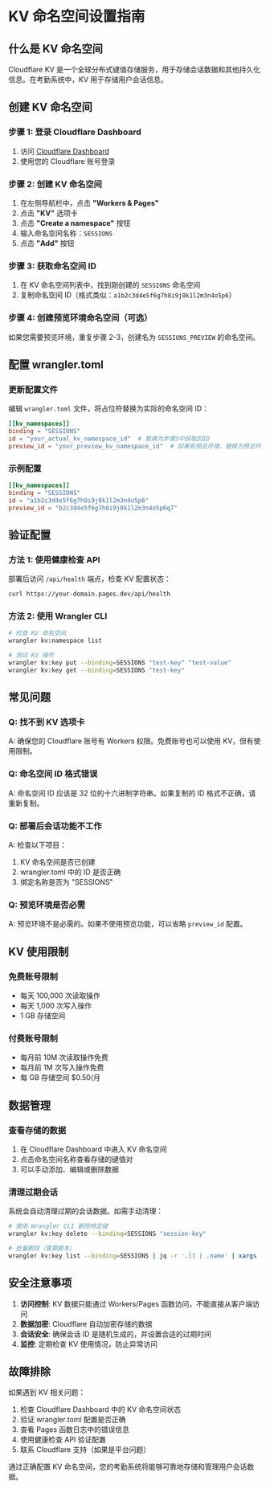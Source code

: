 # KV 命名空间设置指南

## 什么是 KV 命名空间

Cloudflare KV 是一个全球分布式键值存储服务，用于存储会话数据和其他持久化信息。在考勤系统中，KV 用于存储用户会话信息。

## 创建 KV 命名空间

### 步骤 1: 登录 Cloudflare Dashboard

1. 访问 [Cloudflare Dashboard](https://dash.cloudflare.com/)
2. 使用您的 Cloudflare 账号登录

### 步骤 2: 创建 KV 命名空间

1. 在左侧导航栏中，点击 **"Workers & Pages"**
2. 点击 **"KV"** 选项卡
3. 点击 **"Create a namespace"** 按钮
4. 输入命名空间名称：`SESSIONS`
5. 点击 **"Add"** 按钮

### 步骤 3: 获取命名空间 ID

1. 在 KV 命名空间列表中，找到刚创建的 `SESSIONS` 命名空间
2. 复制命名空间 ID（格式类似：`a1b2c3d4e5f6g7h8i9j0k1l2m3n4o5p6`）

### 步骤 4: 创建预览环境命名空间（可选）

如果您需要预览环境，重复步骤 2-3，创建名为 `SESSIONS_PREVIEW` 的命名空间。

## 配置 wrangler.toml

### 更新配置文件

编辑 `wrangler.toml` 文件，将占位符替换为实际的命名空间 ID：

```toml
[[kv_namespaces]]
binding = "SESSIONS"
id = "your_actual_kv_namespace_id"  # 替换为步骤3中获取的ID
preview_id = "your_preview_kv_namespace_id"  # 如果有预览环境，替换为预览环境的ID
```

### 示例配置

```toml
[[kv_namespaces]]
binding = "SESSIONS"
id = "a1b2c3d4e5f6g7h8i9j0k1l2m3n4o5p6"
preview_id = "b2c3d4e5f6g7h8i9j0k1l2m3n4o5p6q7"
```

## 验证配置

### 方法 1: 使用健康检查 API

部署后访问 `/api/health` 端点，检查 KV 配置状态：

```bash
curl https://your-domain.pages.dev/api/health
```

### 方法 2: 使用 Wrangler CLI

```bash
# 检查 KV 命名空间
wrangler kv:namespace list

# 测试 KV 操作
wrangler kv:key put --binding=SESSIONS "test-key" "test-value"
wrangler kv:key get --binding=SESSIONS "test-key"
```

## 常见问题

### Q: 找不到 KV 选项卡
A: 确保您的 Cloudflare 账号有 Workers 权限。免费账号也可以使用 KV，但有使用限制。

### Q: 命名空间 ID 格式错误
A: 命名空间 ID 应该是 32 位的十六进制字符串。如果复制的 ID 格式不正确，请重新复制。

### Q: 部署后会话功能不工作
A: 检查以下项目：
1. KV 命名空间是否已创建
2. wrangler.toml 中的 ID 是否正确
3. 绑定名称是否为 "SESSIONS"

### Q: 预览环境是否必需
A: 预览环境不是必需的。如果不使用预览功能，可以省略 `preview_id` 配置。

## KV 使用限制

### 免费账号限制
- 每天 100,000 次读取操作
- 每天 1,000 次写入操作
- 1 GB 存储空间

### 付费账号限制
- 每月前 10M 次读取操作免费
- 每月前 1M 次写入操作免费
- 每 GB 存储空间 $0.50/月

## 数据管理

### 查看存储的数据

1. 在 Cloudflare Dashboard 中进入 KV 命名空间
2. 点击命名空间名称查看存储的键值对
3. 可以手动添加、编辑或删除数据

### 清理过期会话

系统会自动清理过期的会话数据。如需手动清理：

```bash
# 使用 Wrangler CLI 删除特定键
wrangler kv:key delete --binding=SESSIONS "session-key"

# 批量删除（需要脚本）
wrangler kv:key list --binding=SESSIONS | jq -r '.[] | .name' | xargs -I {} wrangler kv:key delete --binding=SESSIONS {}
```

## 安全注意事项

1. **访问控制**: KV 数据只能通过 Workers/Pages 函数访问，不能直接从客户端访问
2. **数据加密**: Cloudflare 自动加密存储的数据
3. **会话安全**: 确保会话 ID 是随机生成的，并设置合适的过期时间
4. **监控**: 定期检查 KV 使用情况，防止异常访问

## 故障排除

如果遇到 KV 相关问题：

1. 检查 Cloudflare Dashboard 中的 KV 命名空间状态
2. 验证 wrangler.toml 配置是否正确
3. 查看 Pages 函数日志中的错误信息
4. 使用健康检查 API 验证配置
5. 联系 Cloudflare 支持（如果是平台问题）

通过正确配置 KV 命名空间，您的考勤系统将能够可靠地存储和管理用户会话数据。
